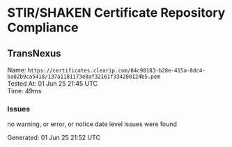 # STIR/SHAKEN Certificate Repository Compliance

## TransNexus

Name: `https://certificates.clearip.com/84c98183-b28e-415a-8dc4-ba02b9ca5418/137a1181173e0af32161f334200124b5.pem`\
Tested At: 01 Jun 25 21:45 UTC\
Time: 49ms

### Issues

no warning, or error, or notice date level issues were found

Generated: 01 Jun 25 21:52 UTC